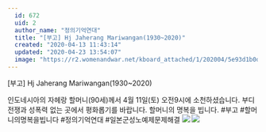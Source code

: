 ```yaml
---
  id: 672
  uid: 2
  author_name: "정의기억연대"
  title: "[부고] Hj Jaherang Mariwangan(1930~2020)"
  created: "2020-04-13 11:43:14"
  updated: "2020-04-23 13:54:07"
  image: "https://r2.womenandwar.net/kboard_attached/1/202004/5e93d1b0d8fa22288671.jpg"
---
```

\[부고\] Hj Jaherang Mariwangan(1930~2020) 

인도네시아의 자헤랑 할머니(90세)께서 4월 11일(토) 오전9시에 소천하셨습니다. 부디 전쟁과 성폭력 없는 곳에서 평화롭기를 바랍니다. 할머니의 명복을 빕니다.
#부고 #할머니의명복을빕니다 #정의기억연대 #일본군성노예제문제해결 
![](https://r2.womenandwar.net/kboard_attached/1/202004/5e93d1b0d8fa22288671.jpg)
 ![](https://r2.womenandwar.net/kboard_attached/1/202004/5e93d1bd5bb0a3504572.jpg)